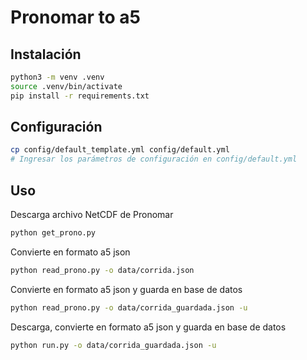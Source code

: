 # Pronomar to a5

## Instalación
```bash
python3 -m venv .venv
source .venv/bin/activate
pip install -r requirements.txt
```
## Configuración
```bash
cp config/default_template.yml config/default.yml
# Ingresar los parámetros de configuración en config/default.yml
```
## Uso
Descarga archivo NetCDF de Pronomar
```bash
python get_prono.py
```
Convierte en formato a5 json
```bash
python read_prono.py -o data/corrida.json
```
Convierte en formato a5 json y guarda en base de datos
```bash
python read_prono.py -o data/corrida_guardada.json -u
```
Descarga, convierte en formato a5 json y guarda en base de datos
```bash
python run.py -o data/corrida_guardada.json -u
```